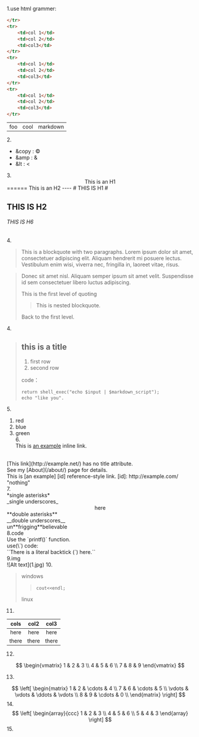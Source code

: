 1.use html grammer:
<table>
    <tr>
        <td>foo</td>
        <td>cool</td>
        <td>markdown</td>


```html
</tr>
<tr>
    <td>col 1</td>
    <td>col 2</td>
    <td>col3</td>
</tr>
<tr>
    <td>col 1</td>
    <td>col 2</td>
    <td>col3</td>
</tr>
<tr>
    <td>col 1</td>
    <td>col 2</td>
    <td>col3</td>
</tr>    
```
</table>



2.<br>

<ul>
    <li>&amp;copy :  &copy; </li>
    <li>&amp;amp  :  &amp;</li>
    <li>&amp;lt :   &lt</li>
</ul>
3.<br>

<center>This is an H1</center>
======
This is an H2
----
# THIS IS H1 #

## THIS IS H2 ##

###### THIS IS H6 ######
4.<br>
> This is a blockquote with two paragraphs. Lorem ipsum dolor sit amet,
consectetuer adipiscing elit. Aliquam hendrerit mi posuere lectus.
Vestibulum enim wisi, viverra nec, fringilla in, laoreet vitae, risus.

> Donec sit amet nisl. Aliquam semper ipsum sit amet velit. Suspendisse
id sem consectetuer libero luctus adipiscing.
> 
> This is the first level of quoting
> 
> > This is nested blockquote.
>
> Back to the first level.
>
4.<br>
> ## this is a title
> 
> 1.   first row
> 2.   second row
> 
> code：
> 
>     return shell_exec("echo $input | $markdown_script");
>     echo "like you".
>    
>    
5.<br>
1. red<br>
2. blue<br>
3. green <br>
6.<br>
This is [an example](http://example.com/ "Title") inline link.
<br>
[This link](http://example.net/) has no title attribute.
<br>
See my [About](/about/) page for details.
<br>
This is [an example] [id] reference-style link.
[id]: http://example.com/  "nothing"
<br>
7.<br>
*single asterisks*
<br>
_single underscores_
<br><center>here</center>
**double asterisks**
<br>
__double underscores__
<br>
un**frigging**believable<br>
8.code<br>
Use the `printf()` function.<br>
use(\`) code:<br>
``There is a literal backtick (`) here.``<br>
9.img<br>
![Alt text](1.jpg)
10.<br>

> windows 
>
> > <code>cout<<endl;</code>
>
>  linux

11.

| cols  | col2  | col3  |
| :---: | :---: | :---: |
| here  | here  | here  |
| there | there | there |

12.
$$
\begin{vmatrix}
1 & 2 & 3 \\
4 & 5 & 6 \\
7 & 8 & 9
\end{vmatrix}
$$

13.
$$
\left[
\begin{matrix}
 1      & 2      & \cdots & 4      \\
 7      & 6      & \cdots & 5      \\
 \vdots & \vdots & \ddots & \vdots \\
 8      & 9      & \cdots & 0      \\
\end{matrix}
\right]
$$
14.
$$
\left[
	\begin{array}{ccc}
	1 & 2 & 3 \\
	4 & 5 & 6 \\
	5 & 4 & 3
	\end{array}
\right]
$$
15.

